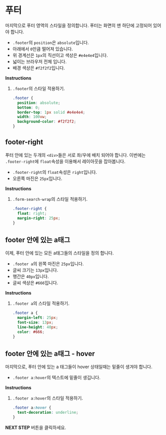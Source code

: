 # 푸터
마지막으로 푸터 영역의 스타일을 정의합니다. 푸터는 화면의 맨 하단에 고정되어 있어야 합니다. 
* `.footer`의 `position`은 `absolute`입니다.
* 아래에서 `0`만큼 떨어져 있습니다.
* 위 경계선은 `1px`의 직선이고 색상은 `#e4e4e4`입니다.
* 넓이는 브라우저 전체 입니다.
* 배경 색상은 `#f2f2f2`입니다.

**Instructions**
1. `.footer`의 스타일 적용하기.
    ```css
    .footer {
      position: absolute;
      bottom: 0;
      border-top: 1px solid #e4e4e4;
      width: 100vw;
      background-color: #f2f2f2;
    }
    ```



## footer-right
푸터 안에 있는 두개의 `<div>`들은 서로 좌/우에 배치 되어야 합니다. 이번에는 `.footer-right`에 `float`속성을 이용해서 레이아웃을 잡아봅니다.        
- `.footer-right`의 `float`속성은 `right`입니다.
- 오른쪽 마진은 `25px`입니다.

**Instructions**
1. `.form-search-wrap`의 스타일 적용하기.
   ```css
   .footer-right {
     float: right;
     margin-right: 25px;
   }
   ```



## footer 안에 있는 a태그
이제, 푸터 안에 있는 모든 a태그들의 스타일을 정의 합니다.
- `.footer a`의 왼쪽 마진은 `25px`입니다.
- 글씨 크기는 `13px`입니다.
- 행간은 `40px`입니다.
- 글씨 색상은 `#666`입니다.

**Instructions**
1. `.footer a`의 스타일 적용하기.
   ```css
   .footer a {
     margin-left: 25px;
     font-size: 13px;
     line-height: 40px;
     color: #666;
   }
   ```



## footer 안에 있는 a태그 - hover
마지막으로, 푸터 안에 있는 a 태그들이 hover 상태일때는 밑줄이 생겨야 합니다.      
- `.footer a:hover`의 텍스트에 밑줄이 생깁니다.

**Instructions**
1. `.footer a:hover`의 스타일 적용하기.
   ```css
   .footer a:hover {
     text-decoration: underline;
   }
   ```



**NEXT STEP** 버튼을 클릭하세요. 